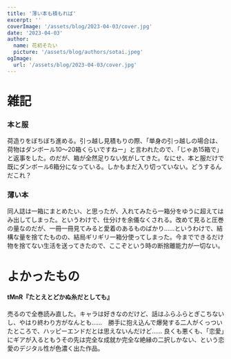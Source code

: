 ```yaml
---
title: '薄い本も積もれば'
excerpt: ''
coverImage: '/assets/blog/2023-04-03/cover.jpg'
date: '2023-04-03'
author:
  name: 花初そたい
  picture: '/assets/blog/authors/sotai.jpeg'
ogImage:
  url: '/assets/blog/2023-04-03/cover.jpg'
---
```

# 雑記
### 本と服
荷造りをぼちぼち進める。引っ越し見積もりの際、「単身の引っ越しの場合は、荷物はダンボール10～20箱くらいですねー」と言われたので、「じゃあ15箱で」と返事をした。のだが、箱が全然足りない気がしてきた。なにせ、本と服だけで既にダンボール6箱分になっている。しかもまだ入り切っていない。どうするんだこれ？

### 薄い本
同人誌は一箱にまとめたい、と思ったが、入れてみたら一箱分をゆうに超えてはみ出してしまった。というわけで、仕分けを余儀なくされる。改めて見ると圧巻の量なのだが、一冊一冊見てみると愛着のあるものばかり……というわけで、結構な量を捨てたものの、結局ギリギリ一箱分使ってしまった。今までできるだけ物を捨てない生活を送ってきたので、ここぞという時の断捨離能力が一切ない。

# よかったもの
#### tMnR『たとえとどかぬ糸だとしても』
売るので全巻読み直した。キャラは好きなのだけど、話はふらふらとぎこちないし、やはり終わり方がなんとも……　勝手に抱え込んで爆発する二人がくっついたところで、ハッピーエンドだとは思えないんだけど……
良くも悪くも、「恋愛」にギアが入るともうその先は完全な成就か完全な絶縁の二択しかない、という恋愛のデジタル性が色濃く出た作品。